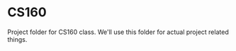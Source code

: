 CS160
=======

Project folder for CS160 class. We'll use this folder for actual project related things.
